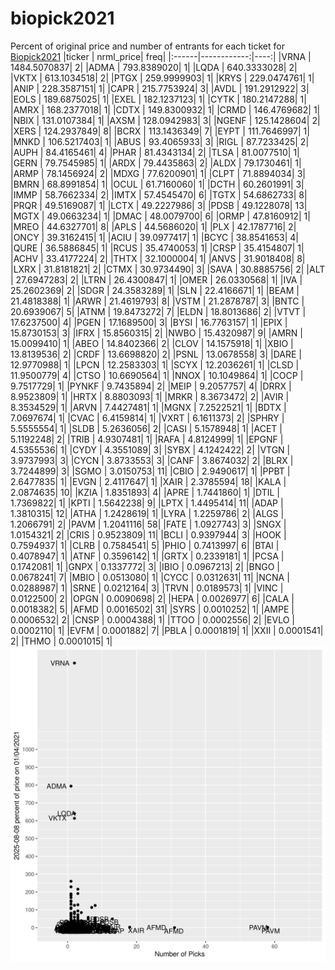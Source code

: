 # biopick2021
Percent of original price and number of entrants for each ticket for [Biopick2021](https://twitter.com/hashtag/Biopick2021)
|ticker |   nrml_price| freq|
|:------|------------:|----:|
|VRNA   | 1484.5070837|    2|
|ADMA   |  793.8389020|    1|
|LQDA   |  640.3333028|    2|
|VKTX   |  613.1034518|    2|
|PTGX   |  259.9999903|    1|
|KRYS   |  229.0474761|    1|
|ANIP   |  228.3587151|    1|
|CAPR   |  215.7753924|    3|
|AVDL   |  191.2912922|    3|
|EOLS   |  189.6875025|    1|
|EXEL   |  182.1237123|    1|
|CYTK   |  180.2147288|    1|
|AMRX   |  168.2377018|    1|
|CDTX   |  149.8300932|    1|
|CRMD   |  146.4769682|    1|
|NBIX   |  131.0107384|    1|
|AXSM   |  128.0942983|    3|
|NGENF  |  125.1428604|    2|
|XERS   |  124.2937849|    8|
|BCRX   |  113.1436349|    7|
|EYPT   |  111.7646997|    1|
|MNKD   |  106.5217403|    1|
|ABUS   |   93.4065933|    3|
|RIGL   |   87.7233425|    2|
|AUPH   |   84.4165461|    4|
|PHAR   |   81.4343134|    2|
|TLSA   |   81.0077510|    1|
|GERN   |   79.7545985|    1|
|ARDX   |   79.4435863|    2|
|ALDX   |   79.1730461|    1|
|ARMP   |   78.1456924|    2|
|MDXG   |   77.6200901|    1|
|CLPT   |   71.8894034|    3|
|BMRN   |   68.8991854|    1|
|OCUL   |   61.7160060|    1|
|DCTH   |   60.2601991|    3|
|IMMP   |   58.7662334|    2|
|IMTX   |   57.4545470|    6|
|TGTX   |   54.6862733|    8|
|PRQR   |   49.5169087|    1|
|LCTX   |   49.2227986|    3|
|PDSB   |   49.1228078|   13|
|MGTX   |   49.0663234|    1|
|DMAC   |   48.0079700|    6|
|ORMP   |   47.8160912|    1|
|MREO   |   44.6327701|    8|
|APLS   |   44.5686020|    1|
|PLX    |   42.1787716|    2|
|ONCY   |   39.3162415|    1|
|ACIU   |   39.0977417|    1|
|BCYC   |   38.8541653|    4|
|QURE   |   36.5886845|    1|
|RCUS   |   35.4740053|    1|
|CRSP   |   35.4154807|    1|
|ACHV   |   33.4177224|    2|
|THTX   |   32.1000004|    1|
|ANVS   |   31.9018408|    8|
|LXRX   |   31.8181821|    2|
|CTMX   |   30.9734490|    3|
|SAVA   |   30.8885756|    2|
|ALT    |   27.6947283|    2|
|LTRN   |   26.4300847|    1|
|OMER   |   26.0330568|    1|
|IVA    |   25.2602369|    2|
|SDGR   |   24.3583289|    1|
|SLN    |   22.4166671|    1|
|BEAM   |   21.4818388|    1|
|ARWR   |   21.4619793|    8|
|VSTM   |   21.2878787|    3|
|BNTC   |   20.6939067|    5|
|ATNM   |   19.8473272|    7|
|ELDN   |   18.8013686|    2|
|VTVT   |   17.6237500|    4|
|PGEN   |   17.1689500|    3|
|BYSI   |   16.7763157|    1|
|EPIX   |   15.8730153|    3|
|IFRX   |   15.8560315|    2|
|NWBO   |   15.4320987|    9|
|AMRN   |   15.0099410|    1|
|ABEO   |   14.8402366|    2|
|CLOV   |   14.1575918|    1|
|XBIO   |   13.8139536|    2|
|CRDF   |   13.6698820|    2|
|PSNL   |   13.0678558|    3|
|DARE   |   12.9770988|    1|
|LPCN   |   12.2583303|    1|
|SCYX   |   12.2036261|    1|
|CLSD   |   11.9500779|    4|
|CTSO   |   10.6690564|    1|
|NNOX   |   10.1049864|    1|
|COCP   |    9.7517729|    1|
|PYNKF  |    9.7435894|    2|
|MEIP   |    9.2057757|    4|
|DRRX   |    8.9523809|    1|
|HRTX   |    8.8803093|    1|
|MRKR   |    8.3673472|    2|
|AVIR   |    8.3534529|    1|
|ARVN   |    7.4427481|    1|
|MGNX   |    7.2522521|    1|
|BDTX   |    7.0697674|    1|
|CVAC   |    6.4159814|    1|
|VXRT   |    6.1611373|    2|
|SPHRY  |    5.5555554|    1|
|SLDB   |    5.2636056|    2|
|CASI   |    5.1578948|    1|
|ACET   |    5.1192248|    2|
|TRIB   |    4.9307481|    1|
|RAFA   |    4.8124999|    1|
|EPGNF  |    4.5355536|    1|
|CYDY   |    4.3551089|    3|
|SYBX   |    4.1242422|    2|
|VTGN   |    3.9737993|    3|
|CYCN   |    3.8733553|    3|
|CANF   |    3.8674032|    2|
|BLRX   |    3.7244899|    3|
|SGMO   |    3.0150753|   11|
|CBIO   |    2.9490617|    1|
|PPBT   |    2.6477835|    1|
|EVGN   |    2.4117647|    1|
|XAIR   |    2.3785594|   18|
|KALA   |    2.0874635|   10|
|KZIA   |    1.8351893|    4|
|APRE   |    1.7441860|    1|
|DTIL   |    1.7369822|    1|
|KPTI   |    1.5642238|    9|
|LPTX   |    1.4495414|   11|
|ADAP   |    1.3810315|   12|
|ATHA   |    1.2428619|    1|
|LYRA   |    1.2259786|    2|
|ALGS   |    1.2066791|    2|
|PAVM   |    1.2041116|   58|
|FATE   |    1.0927743|    3|
|SNGX   |    1.0154321|    2|
|CRIS   |    0.9523809|   11|
|BCLI   |    0.9397944|    3|
|HOOK   |    0.7594937|    1|
|CLRB   |    0.7584541|    5|
|PHIO   |    0.7413997|    6|
|BTAI   |    0.4078947|    1|
|ATNF   |    0.3596142|    1|
|GRTX   |    0.2339181|    1|
|PCSA   |    0.1742081|    1|
|GNPX   |    0.1337772|    3|
|IBIO   |    0.0967213|    2|
|BNGO   |    0.0678241|    7|
|MBIO   |    0.0513080|    1|
|CYCC   |    0.0312631|   11|
|NCNA   |    0.0288987|    1|
|SRNE   |    0.0212164|    3|
|TRVN   |    0.0189573|    1|
|VINC   |    0.0122500|    2|
|OPGN   |    0.0090698|    2|
|HEPA   |    0.0026977|    6|
|CALA   |    0.0018382|    5|
|AFMD   |    0.0016502|   31|
|SYRS   |    0.0010252|    1|
|AMPE   |    0.0006532|    2|
|CNSP   |    0.0004388|    1|
|TTOO   |    0.0002556|    2|
|EVLO   |    0.0002110|    1|
|EVFM   |    0.0001882|    7|
|PBLA   |    0.0001819|    1|
|XXII   |    0.0001541|    2|
|THMO   |    0.0001015|    1|
![retvspicks](biopicks.png?raw=true)

